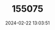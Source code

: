 ---
title: "155075"
category: "Remora albescens"
draft: false
date: 2024-02-22 13:03:51
languages:
  English: ["Mantasucker", "White Remora", "White Suckerfish"]
  Portuguese: ["Agarrador", "Pegador", "Rémora", "Rêmora"]
  Danish: ["Hvid sugefisk"]
  Swedish: ["Mantasugfisk"]
  Spanish; Castilian: ["Remora", "Rémora Blanca"]
  Japanese: ["Shirokoban"]
  Undetermined: ["Wit remora"]
---